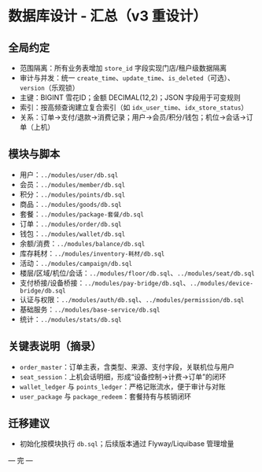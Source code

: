 # 数据库设计 - 汇总（v3 重设计）

## 全局约定
- 范围隔离：所有业务表增加 `store_id` 字段实现门店/租户级数据隔离
- 审计与并发：统一 `create_time`、`update_time`、`is_deleted`（可选）、`version`（乐观锁）
- 主键：BIGINT 雪花ID；金额 DECIMAL(12,2)；JSON 字段用于可变规则
- 索引：按高频查询建立复合索引（如 `idx_user_time`、`idx_store_status`）
- 关系：订单→支付/退款→消费记录；用户→会员/积分/钱包；机位→会话→订单（上机）

## 模块与脚本
- 用户：`../modules/user/db.sql`
- 会员：`../modules/member/db.sql`
- 积分：`../modules/points/db.sql`
- 商品：`../modules/goods/db.sql`
- 套餐：`../modules/package-套餐/db.sql`
- 订单：`../modules/order/db.sql`
- 钱包：`../modules/wallet/db.sql`
- 余额/消费：`../modules/balance/db.sql`
- 库存耗材：`../modules/inventory-耗材/db.sql`
- 活动：`../modules/campaign/db.sql`
- 楼层/区域/机位/会话：`../modules/floor/db.sql`、`../modules/seat/db.sql`
- 支付桥接/设备桥接：`../modules/pay-bridge/db.sql`、`../modules/device-bridge/db.sql`
- 认证与权限：`../modules/auth/db.sql`、`../modules/permission/db.sql`
- 基础服务：`../modules/base-service/db.sql`
- 统计：`../modules/stats/db.sql`

## 关键表说明（摘录）
- `order_master`：订单主表，含类型、来源、支付字段，关联机位与用户
- `seat_session`：上机会话明细，形成“设备控制→计费→订单”的闭环
- `wallet_ledger` 与 `points_ledger`：严格记账流水，便于审计与对账
- `user_package` 与 `package_redeem`：套餐持有与核销闭环

## 迁移建议
- 初始化按模块执行 `db.sql`；后续版本通过 Flyway/Liquibase 管理增量

— 完 —